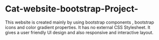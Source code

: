 # Cat-website-bootstrap-Project-
This website is created mainly by using bootstrap components , bootstrap icons and color gradient properties. It has no external CSS Stylesheet. It gives a user friendly UI design and also responsive and interactive layout. 
